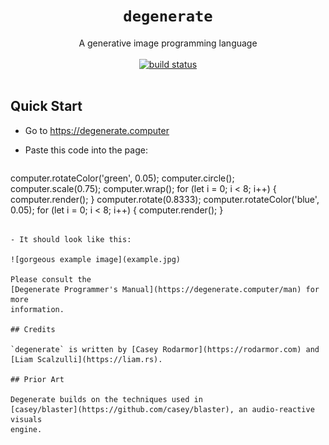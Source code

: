 <h1 align="center"><code>degenerate</code></h1>
<div align="center">A generative image programming language</div>
<br>
<div align="center">
  <a href="https://github.com/casey/degenerate/actions">
    <img src="https://github.com/casey/degenerate/workflows/CI/badge.svg" alt="build status">
  </a>
</div>
<br>

## Quick Start

- Go to https://degenerate.computer

- Paste this code into the page:
  ```
computer.rotateColor('green', 0.05);
computer.circle();
computer.scale(0.75);
computer.wrap();
for (let i = 0; i < 8; i++) {
  computer.render();
}
computer.rotate(0.8333);
computer.rotateColor('blue', 0.05);
for (let i = 0; i < 8; i++) {
  computer.render();
}
```

- It should look like this:

![gorgeous example image](example.jpg)

Please consult the
[Degenerate Programmer's Manual](https://degenerate.computer/man) for more
information.

## Credits

`degenerate` is written by [Casey Rodarmor](https://rodarmor.com) and
[Liam Scalzulli](https://liam.rs).

## Prior Art

Degenerate builds on the techniques used in
[casey/blaster](https://github.com/casey/blaster), an audio-reactive visuals
engine.
